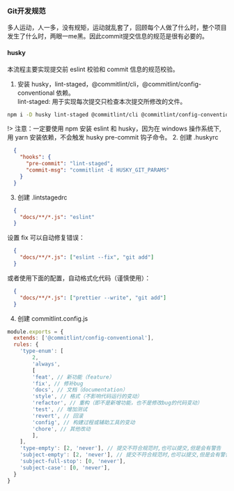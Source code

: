 ### Git开发规范
多人运动，人一多，没有规矩，运动就乱套了，回顾每个人做了什么时，整个项目发生了什么时，两眼一me黑。因此commit提交信息的规范是很有必要的。
#### husky
本流程主要实现提交前 eslint 校验和 commit 信息的规范校验。
1. 安装 husky，lint-staged，@commitlint/cli，@commitlint/config-conventional 依赖。  
lint-staged: 用于实现每次提交只检查本次提交所修改的文件。
```bash
npm i -D husky lint-staged @commitlint/cli @commitlint/config-conventional
```

!> 注意：一定要使用 npm 安装 eslint 和 husky，因为在 windows 操作系统下, 用 yarn 安装依赖，不会触发 husky pre-commit 钩子命令。
2. 创建 .huskyrc
```JSON
  {
    "hooks": {
      "pre-commit": "lint-staged",
      "commit-msg": "commitlint -E HUSKY_GIT_PARAMS"
    }
  }
```

3. 创建 .lintstagedrc
```JSON
  {
    "docs/**/*.js": "eslint"
  }
```
设置 fix 可以自动修复错误：
```JSON
  {
    "docs/**/*.js": ["eslint --fix", "git add"]
  }
```
或者使用下面的配置，自动格式化代码（谨慎使用）：
```JSON
  {
    "docs/**/*.js": ["prettier --write", "git add"]
  }
```

4. 创建 commitlint.config.js
```JavaScript
module.exports = {
  extends: ['@commitlint/config-conventional'],
  rules: {
    'type-enum': [
        2,
        'always',
        [
        'feat', // 新功能（feature）
        'fix', // 修补bug
        'docs', // 文档（documentation）
        'style', // 格式（不影响代码运行的变动）
        'refactor', // 重构（即不是新增功能，也不是修改bug的代码变动）
        'test', // 增加测试
        'revert', // 回滚
        'config', // 构建过程或辅助工具的变动
        'chore', // 其他改动
        ],
    ],
    'type-empty': [2, 'never'], // 提交不符合规范时,也可以提交,但是会有警告
    'subject-empty': [2, 'never'], // 提交不符合规范时,也可以提交,但是会有警告
    'subject-full-stop': [0, 'never'],
    'subject-case': [0, 'never'],
  }
}
```
